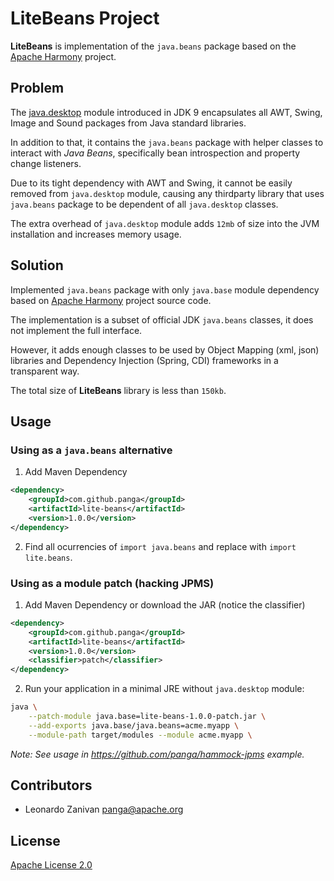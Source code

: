 # LiteBeans Project

**LiteBeans** is implementation of the `java.beans` package based on the [Apache Harmony](https://github.com/apache/harmony) project.

## Problem

The [java.desktop](https://docs.oracle.com/javase/9/docs/api/java.desktop-summary.html) module introduced in JDK 9 encapsulates all AWT, Swing, Image and Sound packages from Java standard libraries.

In addition to that, it contains the `java.beans` package with helper classes to interact with *Java Beans*, specifically bean introspection and property change listeners.

Due to its tight dependency with AWT and Swing, it cannot be easily removed from `java.desktop` module, causing any thirdparty library that uses `java.beans` package to be dependent of all `java.desktop` classes.

The extra overhead of `java.desktop` module adds `12mb` of size into the JVM installation and increases memory usage.

## Solution

Implemented `java.beans` package with only `java.base` module dependency based on [Apache Harmony](https://github.com/apache/harmony) project source code.

The implementation is a subset of official JDK `java.beans` classes, it does not implement the full interface.

However, it adds enough classes to be used by Object Mapping (xml, json) libraries and Dependency Injection (Spring, CDI) frameworks in a transparent way.

The total size of **LiteBeans** library is less than `150kb`.

## Usage

### Using as a `java.beans` alternative

1. Add Maven Dependency

```xml
<dependency>
    <groupId>com.github.panga</groupId>
    <artifactId>lite-beans</artifactId>
    <version>1.0.0</version>
</dependency>
```

2. Find all ocurrencies of `import java.beans` and replace with `import lite.beans`.

### Using as a module patch (hacking JPMS)

1. Add Maven Dependency or download the JAR (notice the classifier)

```xml
<dependency>
    <groupId>com.github.panga</groupId>
    <artifactId>lite-beans</artifactId>
    <version>1.0.0</version>
    <classifier>patch</classifier>
</dependency>
```

2. Run your application in a minimal JRE without `java.desktop` module:

```bash
java \
    --patch-module java.base=lite-beans-1.0.0-patch.jar \
    --add-exports java.base/java.beans=acme.myapp \
    --module-path target/modules --module acme.myapp \
```

*Note: See usage in https://github.com/panga/hammock-jpms example.*

## Contributors

* Leonardo Zanivan <panga@apache.org>

## License

[Apache License 2.0](LICENSE.txt)